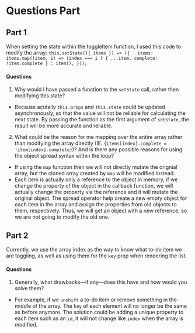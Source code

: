 # Questions Part 
## Part 1 
When setting the state within the toggleItem function, I used this code to modify the array:
`this.setState(({ items }) => ({   items: items.map((item, i) => (index === i ? { ...item, complete: !item.complete } : item)), }));`
#### Questions 
1. Why would I have passed a function to the `setState` call, rather then modifying this.state?
- Because acutally `this.props` and `this.state` could be updated asynchronously, so that the value will not be reliable for calculating the next state. By passing the function as the first argument of `setState`, the result will be more accurate and reliable.

2. What could be the reason for me mapping over the entire array rather than modifying the array directly (IE. `{items[index].complete = !item[index].complete}`)? And is there any possible reasons for using the object spread syntax within the loop?
- If using the `map` function then we will not directly mutate the orignial array, but the cloned array created by `map` will be modified instead. 
- Each item is actually only a reference to the object in memory, if we change the property of the object in the callback function, we will actually change the property via the reference and it will mutate the original object. The spread operator help create a new empty object for each item in the array and assign the properties from old objects to them, respectively. Thus, we will get an object with a new reference, so we are not going to modify the old one.

## Part 2 
Currently, we use the array index as the way to know what to-do item we are toggling, as well as using them for the `key` prop when rendering the list.
#### Questions
1. Generally, what drawbacks—if any—does this have and how would you solve them?
- For example, if we `unshift` a to-do item or remove something in the middle of the array. The `key` of each element will no longer be the same as before anymore. The solution could be adding a unique property to each item such as an `id`, it will not change like `index` when the array is modified. 
